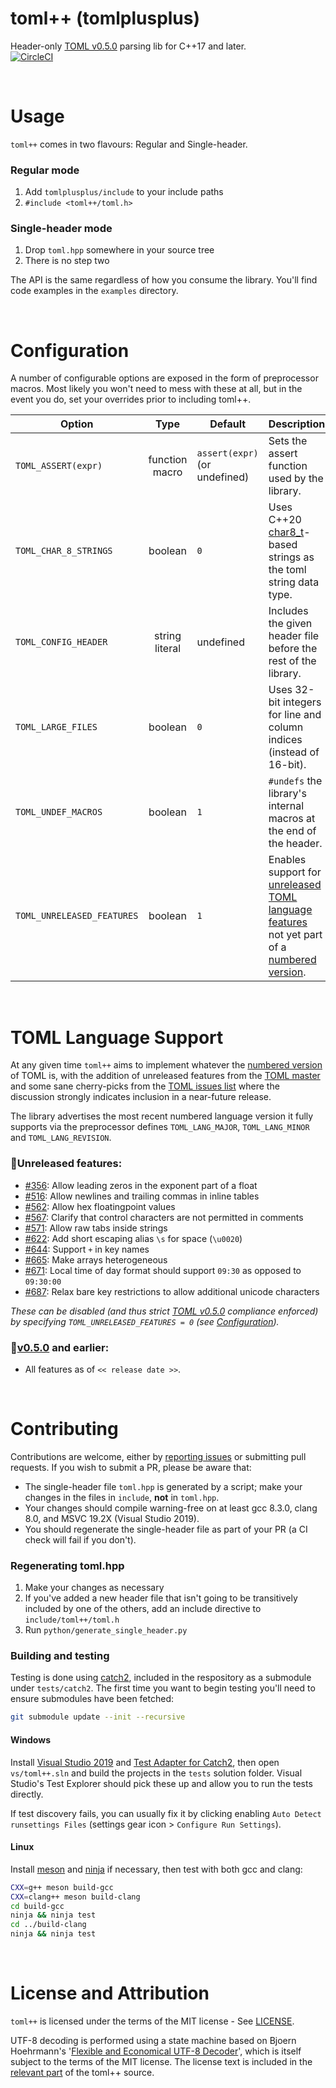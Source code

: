 # toml++ (tomlplusplus)
Header-only [TOML v0.5.0] parsing lib for C++17 and later.  
[![CircleCI](https://circleci.com/gh/marzer/tomlplusplus.svg?style=shield)](https://circleci.com/gh/marzer/tomlplusplus)

<br>

# Usage
`toml++` comes in two flavours: Regular and Single-header.

### Regular mode
1. Add `tomlplusplus/include` to your include paths
2. `#include <toml++/toml.h>`

### Single-header mode
1. Drop `toml.hpp` somewhere in your source tree
2. There is no step two

The API is the same regardless of how you consume the library. You'll find code examples in
the `examples` directory.

<br>

# Configuration
A number of configurable options are exposed in the form of preprocessor macros. Most likely you
won't need to mess with these at all, but in the event you do, set your overrides prior to including
toml++.

| Option                     |      Type      | Default                           | Description                                                                                   |
|----------------------------|:--------------:|-----------------------------------|-----------------------------------------------------------------------------------------------|
| `TOML_ASSERT(expr)`        | function macro | `assert(expr)`<br>(or undefined)  | Sets the assert function used by the library.                                                 |
| `TOML_CHAR_8_STRINGS`      |     boolean    | `0`                               | Uses C++20 [char8_t]-based strings as the toml string data type.                              |
| `TOML_CONFIG_HEADER`       | string literal | undefined                         | Includes the given header file before the rest of the library.                                |
| `TOML_LARGE_FILES`         |     boolean    | `0`                               | Uses 32-bit integers for line and column indices (instead of 16-bit).                         |
| `TOML_UNDEF_MACROS`        |     boolean    | `1`                               | `#undefs` the library's internal macros at the end of the header.                             |
| `TOML_UNRELEASED_FEATURES` |     boolean    | `1`                               | Enables support for [unreleased TOML language features] not yet part of a [numbered version]. |

<br>

# TOML Language Support
At any given time `toml++` aims to implement whatever the [numbered version] of TOML is, with the
addition of unreleased features from the [TOML master] and some sane cherry-picks from the
[TOML issues list] where the discussion strongly indicates inclusion in a near-future release.

The library advertises the most recent numbered language version it fully supports via the preprocessor
defines `TOML_LANG_MAJOR`, `TOML_LANG_MINOR` and `TOML_LANG_REVISION`.

### **🔸Unreleased features:**
- [#356]: Allow leading zeros in the exponent part of a float
- [#516]: Allow newlines and trailing commas in inline tables
- [#562]: Allow hex floatingpoint values
- [#567]: Clarify that control characters are not permitted in comments
- [#571]: Allow raw tabs inside strings
- [#622]: Add short escaping alias `\s` for space (`\u0020`)
- [#644]: Support `+` in key names
- [#665]: Make arrays heterogeneous
- [#671]: Local time of day format should support `09:30` as opposed to `09:30:00`
- [#687]: Relax bare key restrictions to allow additional unicode characters

_These can be disabled (and thus strict [TOML v0.5.0] compliance enforced) by specifying
`TOML_UNRELEASED_FEATURES = 0` (see [Configuration](#Configuration))._

### **🔹[v0.5.0](https://github.com/toml-lang/toml/releases/tag/v0.5.0) and earlier:**
- All features as of `<< release date >>`.

<br>

# Contributing
Contributions are welcome, either by [reporting issues](https://github.com/marzer/tomlplusplus/issues)
or submitting pull requests. If you wish to submit a PR, please be aware that:
- The single-header file `toml.hpp` is generated by a script; make your changes in the files in
    `include`, **not** in `toml.hpp`.
- Your changes should compile warning-free on at least gcc 8.3.0, clang 8.0, and MSVC 19.2X
    (Visual Studio 2019).
- You should regenerate the single-header file as part of your PR (a CI check will fail if you don't).

### Regenerating toml.hpp
1. Make your changes as necessary
2. If you've added a new header file that isn't going to be transitively included by one of the
    others, add an include directive to `include/toml++/toml.h`
3. Run `python/generate_single_header.py`

### Building and testing
Testing is done using [catch2], included in the respository as a submodule under `tests/catch2`.
The first time you want to begin testing you'll need to ensure submodules have been fetched:  
```bash
git submodule update --init --recursive
```

#### Windows

Install [Visual Studio 2019] and [Test Adapter for Catch2], then open `vs/toml++.sln` and build the
projects in the `tests` solution folder. Visual Studio's Test Explorer should pick these up and
allow you to run the tests directly.

If test discovery fails, you can usually fix it by clicking enabling
`Auto Detect runsettings Files` (settings gear icon > `Configure Run Settings`).

#### Linux
Install [meson] and [ninja] if necessary, then test with both gcc and clang:
```bash
CXX=g++ meson build-gcc
CXX=clang++ meson build-clang
cd build-gcc
ninja && ninja test
cd ../build-clang
ninja && ninja test
```

<br>

# License and Attribution

`toml++` is licensed under the terms of the MIT license - See [LICENSE].

UTF-8 decoding is performed using a state machine based on Bjoern Hoehrmann's '[Flexible and Economical UTF-8 Decoder]',
which is itself subject to the terms of the MIT license. The license text is included in the
[relevant part](https://github.com/marzer/tomlplusplus/blob/master/include/toml%2B%2B/toml_utf8.h)
of the toml++ source.

[unreleased TOML language features]: https://github.com/marzer/tomlplusplus#unreleased-features
[numbered version]: https://github.com/toml-lang/toml/releases
[char8_t]: https://en.cppreference.com/w/cpp/keyword/char8_t
[TOML master]: https://github.com/toml-lang/toml/blob/master/README.md
[TOML issues list]: https://github.com/toml-lang/toml/issues
[TOML v0.5.0]: https://github.com/toml-lang/toml/blob/master/versions/en/toml-v0.5.0.md
[LICENSE]: https://github.com/marzer/tomlplusplus/blob/master/LICENSE
[Flexible and Economical UTF-8 Decoder]: http://bjoern.hoehrmann.de/utf-8/decoder/dfa/
[meson]: https://mesonbuild.com/Getting-meson.html
[ninja]: https://github.com/ninja-build/ninja/wiki/Pre-built-Ninja-packages
[catch2]: https://github.com/catchorg/Catch2
[Test Adapter for Catch2]: https://marketplace.visualstudio.com/items?itemName=JohnnyHendriks.ext01
[Visual Studio 2019]: https://visualstudio.microsoft.com/vs/
[#356]: https://github.com/toml-lang/toml/issues/356
[#516]: https://github.com/toml-lang/toml/issues/516
[#562]: https://github.com/toml-lang/toml/issues/562
[#567]: https://github.com/toml-lang/toml/issues/567
[#571]: https://github.com/toml-lang/toml/issues/571
[#622]: https://github.com/toml-lang/toml/issues/622
[#644]: https://github.com/toml-lang/toml/issues/644
[#665]: https://github.com/toml-lang/toml/issues/665
[#671]: https://github.com/toml-lang/toml/issues/671
[#687]: https://github.com/toml-lang/toml/issues/687
